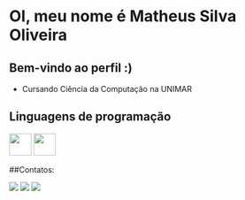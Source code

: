 # OI, meu nome é Matheus Silva Oliveira
## Bem-vindo ao perfil  :)
- Cursando Ciência da Computação na UNIMAR
## Linguagens de programação
  
<img src = "https://cdn.jsdelivr.net/gh/devicons/devicon/icons/python/python-original.svg" width="40" height="40" />   <img src="https://cdn.jsdelivr.net/gh/devicons/devicon/icons/c/c-original.svg" width="40" height="40"/>
  
 ##Contatos:
 <div>
 <a href = "mailto:Oliveira.msilva22@gmail.com" ><img loading="lazy" src="https://img.shields.io/badge/Gmail-D14836?style=for-the-badge&logo=gmail&logoColor=white" target="_blank"></a>  
 <a href="https://www.instagram.com/matheusolisilv_/" target="_blank"><img loading="lazy" src="https://img.shields.io/badge/-Instagram-%23E4405F?style=for-the-badge&logo=instagram&logoColor=white" target="_blank"></a>
 <a href="https://www.linkedin.com/in/matheus-silva-oliveira-427b8727a/" target="_blank"><img loading="lazy" src="https://img.shields.io/badge/-LinkedIn-%230077B5?style=for-the-badge&logo=linkedin&logoColor=white" target="_blank"></a>   
</div>
  

<!---
MathSilvaOliveira/MathSilvaOliveira is a ✨ special ✨ repository because its `README.md` (this file) appears on your GitHub profile.
You can click the Preview link to take a look at your changes.
--->
